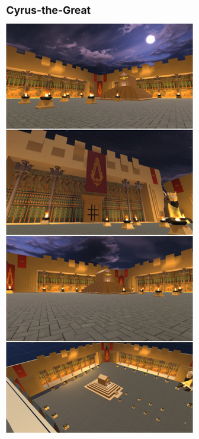 # Cyrus-the-Great

![](https://github.com/Kianaquasary/Cyrus-the-Great/blob/main/Game/Game%20Art/1.png)
![](https://github.com/Kianaquasary/Cyrus-the-Great/blob/main/Game/Game%20Art/2.png)
![](https://github.com/Kianaquasary/Cyrus-the-Great/blob/main/Game/Game%20Art/3.png)
![](https://github.com/Kianaquasary/Cyrus-the-Great/blob/main/Game/Game%20Art/4.png)
